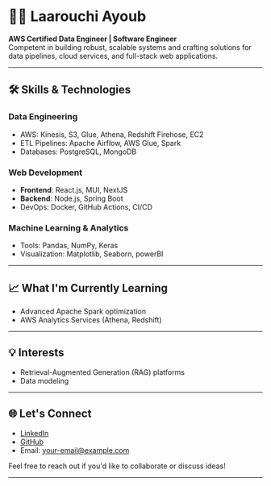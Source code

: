 
# 👨‍💻 Laarouchi Ayoub  

**AWS Certified Data Engineer | Software Engineer**  
Competent in building robust, scalable systems and crafting solutions for data pipelines, cloud services, and full-stack web applications.

---

## 🛠 **Skills & Technologies**

### **Data Engineering**  
- AWS: Kinesis, S3, Glue, Athena, Redshift Firehose, EC2  
- ETL Pipelines: Apache Airflow, AWS Glue, Spark  
- Databases: PostgreSQL, MongoDB  

### **Web Development**  
- **Frontend**: React.js, MUI, NextJS
- **Backend**: Node.js, Spring Boot
- DevOps: Docker, GitHub Actions, CI/CD  

### **Machine Learning & Analytics**  
- Tools: Pandas, NumPy, Keras  
- Visualization: Matplotlib, Seaborn, powerBI
  
---

## 📈 **What I'm Currently Learning**
- Advanced Apache Spark optimization  
- AWS Analytics Services (Athena, Redshift)  

---

## 💡 **Interests**
- Retrieval-Augmented Generation (RAG) platforms  
- Data modeling

---

## 🌐 **Let's Connect**
- [LinkedIn](https://www.linkedin.com/in/your-profile)  
- [GitHub](https://github.com/your-github)  
- Email: [your-email@example.com](mailto:your-email@example.com)  

Feel free to reach out if you'd like to collaborate or discuss ideas!  

--- 
